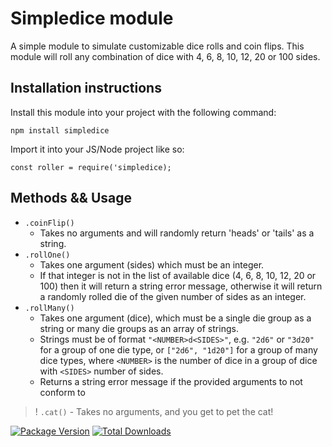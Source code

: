 # Simpledice module
A simple module to simulate customizable dice rolls and coin flips.  This module will roll any combination of dice with 4, 6, 8, 10, 12, 20 or 100 sides. 

## Installation instructions
Install this module into your project with the following command: 
```
npm install simpledice
```

Import it into your JS/Node project like so:
```
const roller = require('simpledice);
```

## Methods && Usage
- `.coinFlip()` 
  - Takes no arguments and will randomly return 'heads' or 'tails' as a string.
- `.rollOne()` 
  - Takes one argument (sides) which must be an integer.  
  - If that integer is not in the list of available dice (4, 6, 8, 10, 12, 20 or 100) then it will return a string error message, otherwise it will return a randomly rolled die of the given number of sides as an integer.
- `.rollMany()` 
  - Takes one argument (dice), which must be a single die group as a string or many die groups as an array of strings.  
  - Strings must be of format `"<NUMBER>d<SIDES>"`, e.g. `"2d6"` or `"3d20"` for a group of one die type, or `["2d6", "1d20"]` for a group of many dice types, where `<NUMBER>` is the number of dice in a group of dice with `<SIDES>` number of sides.
  - Returns a string error message if the provided arguments to not conform to

>! `.cat()` - Takes no arguments, and you get to pet the cat! 

[![Package Version](https://img.shields.io/npm/v/simpledice)](https://www.npmjs.com/package/simpledice)
[![Total Downloads](https://img.shields.io/npm/dt/simpledice)](https://www.npmjs.com/package/simpledice)

